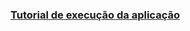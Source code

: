 ### [Tutorial de execução da aplicação](https://docs.google.com/document/d/10cf3vfANIiExGvtTop1gQ9PDdeB3eV1xIONMvehI8-0/edit?usp=sharing)
